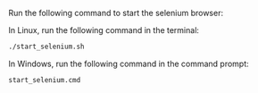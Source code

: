 Run the following command to start the selenium browser:

In Linux, run the following command in the terminal:
```bash
./start_selenium.sh
```

In Windows, run the following command in the command prompt:
```batch
start_selenium.cmd
```
